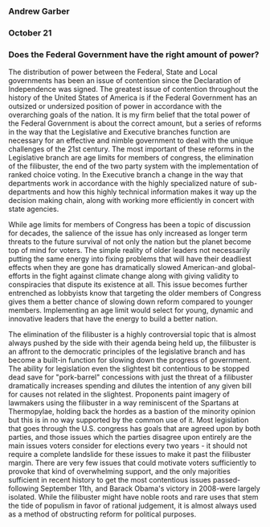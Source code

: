 ### Andrew Garber
### October 21
### Does the Federal Government have the right amount of power?

The distribution of power between the Federal, State and Local governments has been an issue of contention since the Declaration of Independence was signed. The greatest issue of contention throughout the history of the United States of America is if the Federal Government has an outsized or undersized position of power in accordance with the overarching goals of the nation. It is my firm belief that the total power of the Federal Government is about the correct amount, but a series of reforms in the way that the Legislative and Executive branches function are necessary for an effective and nimble government to deal with the unique challenges of the 21st century. The most important of these reforms in the Legislative branch are age limits for members of congress, the elimination of the filibuster, the end of the two party system with the implementation of ranked choice voting. In the Executive branch a change in the way that departments work in accordance with the highly specialized nature of sub-departments and how this highly technical information makes it way up the decision making chain, along with working more efficiently in concert with state agencies.

While age limits for members of Congress has been a topic of discussion for decades, the salience of the issue has only increased as longer term threats to the future survival of not only the nation but the planet become top of mind for voters. The simple reality of older leaders not necessarily putting the same energy into fixing problems that will have their deadliest effects when they are gone has dramatically slowed American-and global-efforts in the fight against climate change along with giving validity to conspiracies that dispute its existence at all. This issue becomes further entrenched as lobbyists know that targeting the older members of Congress gives them a better chance of slowing down reform compared to younger members. Implementing an age limit would select for young, dynamic and innovative leaders that have the energy to build a better nation.

The elimination of the filibuster is a highly controversial topic that is almost always pushed by the side with their agenda being held up, the filibuster is an affront to the democratic principles of the legislative branch and has become a built-in function for slowing down the progress of government. The ability for legislation even the slightest bit contentious to be stopped dead save for "pork-barrel" concessions with just the threat of a filibuster dramatically increases spending and dilutes the intention of any given bill for causes not related in the slightest. Proponents paint imagery of lawmakers using the filibuster in a way reminiscent of the Spartans at Thermopylae, holding back the hordes as a bastion of the minority opinion but this is in no way supported by the common use of it. Most legislation that goes through the U.S. congress has goals that are agreed upon by both parties, and those issues which the parties disagree upon entirely are the main issues voters consider for elections every two years - it should not require a complete landslide for these issues to make it past the filibuster margin. There are very few issues that could motivate voters sufficiently to provoke that kind of overwhelming support, and the only majorities sufficient in recent history to get the most contentious issues passed-following September 11th, and Barack Obama's victory in 2008-were largely isolated. While the filibuster might have noble roots and rare uses that stem the tide of populism in favor of rational judgement, it is almost always used as a method of obstructing reform for political purposes.